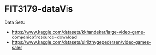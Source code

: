 # FIT3179-dataVis

Data Sets:
- https://www.kaggle.com/datasets/kkhandekar/large-video-game-companies?resource=download
- https://www.kaggle.com/datasets/ulrikthygepedersen/video-games-sales